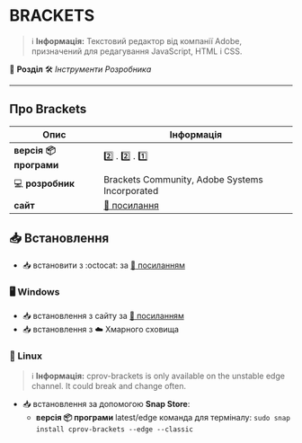 # BRACKETS


> :information_source: **Інформація:** Текстовий редактор від компанії Adobe, призначений для редагування JavaScript, HTML і CSS.

:open_file_folder: **Розділ** :hammer_and_wrench: *Інструменти Розробника*

---

## Про Brackets

| Опис | Інформація |
| ---- | ---------- |
| **версія :package: програми** | :two: . :two: . :one: |
| :computer: **розробник** | Brackets Community, Adobe Systems Incorporated |
| **сайт** | [:link: посилання](https://brackets.io) |

## :inbox_tray: Встановлення

- :inbox_tray: встановити з :octocat: за [:link: посиланням](https://github.com/brackets-cont/brackets/releases)

### :desktop_computer: Windows

- :inbox_tray: встановлення з сайту за [:link: посиланням](https://brackets.io/)
- :inbox_tray: встановлення з :cloud: Хмарного сховища

### :penguin: Linux

> :information_source: **Інформація:** cprov-brackets is only available on the unstable edge channel. It could break and change often.

- :inbox_tray: встановлення за допомогою **Snap Store**:
    - **версія :package: програми** latest/edge команда для терміналу: `sudo snap install cprov-brackets --edge --classic`
